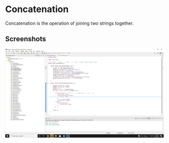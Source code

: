 
# Concatenation

Concatenation is the operation of joining two strings together. 


## Screenshots

![App Screenshot](https://github.com/Karishma290395/Concatenation/blob/main/Concatenation.png)

  
